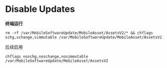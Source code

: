 # Disable Updates

**终端运行**

	rm -rf /var/MobileSoftwareUpdate/MobileAsset/AssetsV2/* && chflags schg,schange,simmutable /var/MobileSoftwareUpdate/MobileAsset/AssetsV2
 
后续启用

	chflags noschg,noschange,nosimmutable /var/MobileSoftwareUpdate/MobileAsset/AssetsV2
